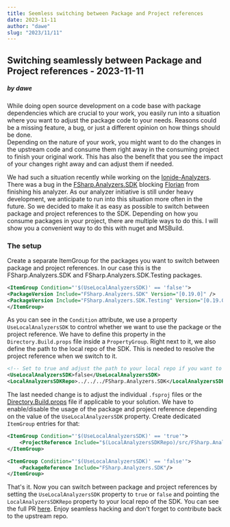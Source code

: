 ```yaml
---
title: Seemless switching between Package and Project references
date: 2023-11-11
author: "dawe"
slug: "2023/11/11"
---
```


## Switching seamlessly between Package and Project references - 2023-11-11

##### by dawe

While doing open source development on a code base with package dependencies which are crucial to your work, you easily run into a situation where you want to adjust the package code to your needs. Reasons could be a missing feature, a bug, or just a different opinion on how things should be done.  
Depending on the nature of your work, you might want to do the changes in the upstream code and consume them right away in the consuming project to finish your original work. This has also the benefit that you see the impact of your changes right away and can adjust them if needed.

We had such a situation recently while working on the [Ionide-Analyzers](https://github.com/ionide/ionide-analyzers). There was a bug in the [FSharp.Analyzers.SDK](https://github.com/ionide/FSharp.Analyzers.SDK) blocking [Florian](https://www.youtube.com/live/H7w4NfF6xsg?si=kuCL3CcevR5Bsqgg&t=1406) from finishing his analyzer.
As our analyzer initiative is still under heavy development, we anticipate to run into this situation more often in the future. So we decided to make it as easy as possible to switch between package and project references to the SDK. Depending on how you consume packages in your project, there are multiple ways to do this. I will show you a convenient way to do this with nuget and MSBuild.

### The setup

Create a separate ItemGroup for the packages you want to switch between package and project references. In our case this is the FSharp.Analyzers.SDK and FSharp.Analyzers.SDK.Testing packages.

```xml
<ItemGroup Condition="'$(UseLocalAnalyzersSDK)' == 'false'">
<PackageVersion Include="FSharp.Analyzers.SDK" Version="[0.19.0]" />
<PackageVersion Include="FSharp.Analyzers.SDK.Testing" Version="[0.19.0]" />    
</ItemGroup>
```

As you can see in the `Condition` attribute, we use a property `UseLocalAnalyzersSDK` to control whether we want to use the package or the project reference. We have to define this property in the `Directory.Build.props` file inside a `PropertyGroup`. Right next to it, we also define the path to the local repo of the SDK. This is needed to resolve the project reference when we switch to it.

```xml
<!-- Set to true and adjust the path to your local repo if you want to use that instead of the nuget packages -->
<UseLocalAnalyzersSDK>false</UseLocalAnalyzersSDK>
<LocalAnalyzersSDKRepo>../../../FSharp.Analyzers.SDK</LocalAnalyzersSDKRepo>
```

The last needed change is to adjust the individual `.fsproj` files or the [Directory.Build.props](https://learn.microsoft.com/en-us/visualstudio/msbuild/customize-by-directory?view=vs-2022) file if applicable to your solution. We have to enable/disable the usage of the package and project reference depending on the value of the `UseLocalAnalyzersSDK` property. Create dedicated `ItemGroup` entries for that:

```xml
<ItemGroup Condition="'$(UseLocalAnalyzersSDK)' == 'true'">
    <ProjectReference Include="$(LocalAnalyzersSDKRepo)/src/FSharp.Analyzers.SDK/FSharp.Analyzers.SDK.fsproj" />
</ItemGroup>

<ItemGroup Condition="'$(UseLocalAnalyzersSDK)' == 'false'">
    <PackageReference Include="FSharp.Analyzers.SDK"/>
</ItemGroup>
```

That's it. Now you can switch between package and project references by setting the `UseLocalAnalyzersSDK` property to `true` or `false` and pointing the `LocalAnalyzersSDKRepo` property to your local repo of the SDK. You can see the full PR [here](https://github.com/ionide/ionide-analyzers/pull/18). Enjoy seamless hacking and don't forget to contribute back to the upstream repo.
